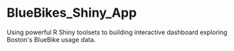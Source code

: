 # BlueBikes_Shiny_App
Using powerful R Shiny toolsets to building interactive dashboard exploring Boston's BlueBike usage data.
